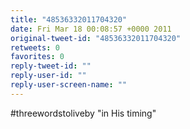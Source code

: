```yaml
---
title: "48536332011704320"
date: Fri Mar 18 00:08:57 +0000 2011
original-tweet-id: "48536332011704320"
retweets: 0
favorites: 0
reply-tweet-id: ""
reply-user-id: ""
reply-user-screen-name: ""
---
```

#threewordstoliveby "in His timing"
